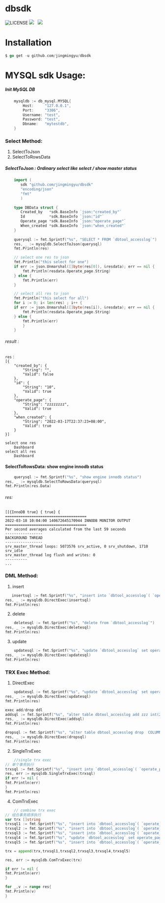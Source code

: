 
# dbsdk
![LICENSE](https://img.shields.io/badge/license-AGPL%20-blue.svg)
![](https://img.shields.io/badge/build-release-brightgreen.svg)  
![](https://img.shields.io/badge/version-v1.1.0-brightgreen.svg)

#  Installation

```go
$ go get -u github.com/jingmingyu/dbsdk 
```

# MYSQL sdk Usage:
##### Init MySQL DB
```go
    mysqldb := db_mysql.MYSQL{
		Host:     "127.0.0.1",
		Port:     "3306",
		Username: "test",
		Password: "test",
		Dbname:   "mytestdb",
	}
```
### Select  Method:
1. SelectToJson
2. SelectToRowsData

##### SelectToJson : Ordinary select  like select / show master status
```go
    import (
       sdk "github.com/jingmingyu/dbsdk"
       "encoding/json"
       "fmt"
       )
        
    type DBData struct {
       Created_by   *sdk.BaseInfo `json:"created_by"`
       Id           *sdk.BaseInfo `json:"id"`
       Operate_page *sdk.BaseInfo `json:"operate_page"`
       When_created *sdk.BaseInfo `json:"when_created"`
    }
		
	querysql := fmt.Sprintf("%s", "SELECT * FROM `dbtool_accesslog`")
	res, _ := mysqldb.SelectToJson(querysql)
	fmt.Println(res)

	// select one res to json 
	fmt.Println("this select for one")
	if err := json.Unmarshal([]byte(res[0]), &resdata); err == nil {
		fmt.Println(resdata.Operate_page.String)
	} else {
		fmt.Println(err)
	}

	// select all res to json 
	fmt.Println("this select for all")
	for i := 0; i< len(res) ; i++ {
	if err := json.Unmarshal([]byte(res[i]), &resdata); err == nil {
		fmt.Println(resdata.Operate_page.String)
	} else {
		fmt.Println(err)
		}
	}
```
###### result :
```azure
res：
[{
    "created_by": {
        "String": "",
        "Valid": false
    },
    "id": {
        "String": "10",
        "Valid": true
    },
    "operate_page": {
        "String": "zzzzzzzz",
        "Valid": true
    },
    "when_created": {
        "String": "2022-03-17T22:37:23+08:00",
        "Valid": true
    }
}]

select one res 
	Dashboard
select all res 
	Dashboard
```

#### SelectToRowsData:  show engine innodb status
```go
	querysql := fmt.Sprintf("%s", "show engine innodb status")
res, _ := mysqldb.SelectToRowsData(querysql)
fmt.Println(res.Data)
```
###### res:
```azure
[[{InnoDB true} { true} {
=====================================
2022-03-18 10:04:00 140672645170944 INNODB MONITOR OUTPUT
=====================================
Per second averages calculated from the last 59 seconds
-----------------
BACKGROUND THREAD
-----------------
srv_master_thread loops: 5073576 srv_active, 0 srv_shutdown, 1710 srv_idle
srv_master_thread log flush and writes: 0
----------
...
```
### DML  Method:
1. insert
 ```go
	insertsql := fmt.Sprintf("%s", "insert into `dbtool_accesslog`( `operate_page` , `when_created` ) VALUE ('zzzzzzzz',now())")
res, _ := mysqldb.DirectExec(insertsql)
fmt.Println(res)
```
2. delete
```go
    deletesql := fmt.Sprintf("%s", "delete from `dbtool_accesslog`")
res, _ := mysqldb.DirectExec(deletesql)
fmt.Println(res)
```
3. update
```go
	updatesql := fmt.Sprintf("%s", "update `dbtool_accesslog` set operate_page='ascd' ")
res, _ := mysqldb.DirectExec(updatesql)
fmt.Println(res)
```
### TRX Exec  Method:
1. DirectExec
```go
	updatesql := fmt.Sprintf("%s", "update `dbtool_accesslog` set operate_page='ascd' ")
res, _ := mysqldb.DirectExec(updatesql)
fmt.Println(res)

exec add/drop ddl
addsql := fmt.Sprintf("%s", "alter table dbtool_accesslog add zzz int(2)")
res, _ := mysqldb.DirectExec(addsql)
fmt.Println(res)

dropsql := fmt.Sprintf("%s", "alter table dbtool_accesslog drop  COLUMN zzz ")
res, _ := mysqldb.DirectExec(dropsql)
fmt.Println(res)
```
2. SingleTrxExec
```go
	//single trx exec
// 单个事务执行
trxsql := fmt.Sprintf("%s", "insert into `dbtool_accesslog`( `operate_page` , `when_created` ) VALUE ('zzzzzzzz',now())")
res, err := mysqldb.SingleTrxExec(trxsql)
if err != nil {
fmt.Println(err)
}
fmt.Println(res)
```

4. ComTrxExec
```go
	// combine trx exec
// 组合事务顺序执行
var trx []string
trxsql1 := fmt.Sprintf("%s", "insert into `dbtool_accesslog`( `operate_page` , `when_created` ) VALUE ('zzzzzzzz',now())")
trxsql2 := fmt.Sprintf("%s", "insert into `dbtool_accesslog`( `operate_page` , `when_created` ) VALUE ('bbbbb',now())")
trxsql3 := fmt.Sprintf("%s", "insert into `dbtool_accesslog`( `operate_page` , `when_created` ) VALUE ('bbbbb',now())")
trxsql4 := fmt.Sprintf("%s", "update `dbtool_accesslog` set operate_page='zzzzzzzz' where operate_page='ascd'")
trxsql5 := fmt.Sprintf("%s", "insert into `dbtool_accesslog`( `operate_page` , `when_created` ) VALUE ('zzzzzzzz',now())")

trx = append(trx,trxsql1,trxsql2,trxsql3,trxsql4,trxsql5)

res, err := mysqldb.ComTrxExec(trx)

if err != nil {
fmt.Println(err)
}

for _,v := range res{
fmt.Println(v)
}
```
